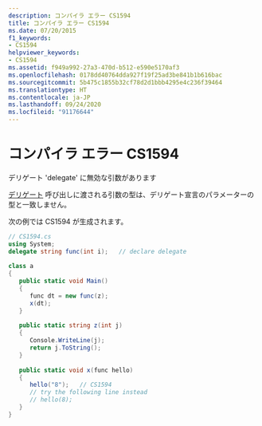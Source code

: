 ```yaml
---
description: コンパイラ エラー CS1594
title: コンパイラ エラー CS1594
ms.date: 07/20/2015
f1_keywords:
- CS1594
helpviewer_keywords:
- CS1594
ms.assetid: f949a992-27a3-470d-b512-e590e5170af3
ms.openlocfilehash: 0178dd40764dda927f19f25ad3be841b1b616bac
ms.sourcegitcommit: 5b475c1855b32cf78d2d1bbb4295e4c236f39464
ms.translationtype: HT
ms.contentlocale: ja-JP
ms.lasthandoff: 09/24/2020
ms.locfileid: "91176644"
---
```

# <a name="compiler-error-cs1594"></a>コンパイラ エラー CS1594

デリゲート 'delegate' に無効な引数があります  
  
 [デリゲート](../language-reference/builtin-types/reference-types.md) 呼び出しに渡される引数の型は、デリゲート宣言のパラメーターの型と一致しません。  
  
 次の例では CS1594 が生成されます。  
  
```csharp  
// CS1594.cs  
using System;  
delegate string func(int i);   // declare delegate  
  
class a  
{  
   public static void Main()  
   {  
      func dt = new func(z);  
      x(dt);  
   }  
  
   public static string z(int j)  
   {  
      Console.WriteLine(j);  
      return j.ToString();  
   }  
  
   public static void x(func hello)  
   {  
      hello("8");   // CS1594  
      // try the following line instead  
      // hello(8);  
   }  
}  
```
